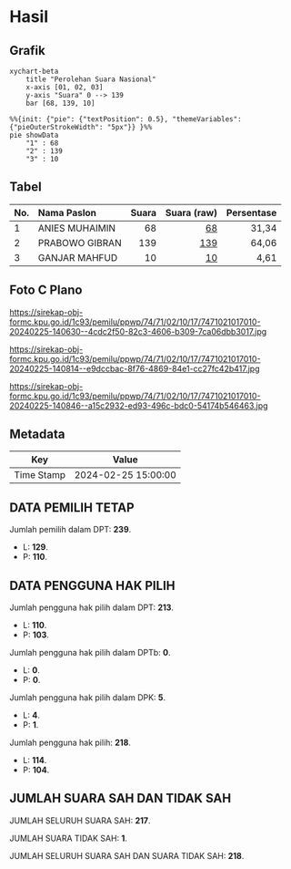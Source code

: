 # Hasil

## Grafik

```mermaid
xychart-beta
    title "Perolehan Suara Nasional"
    x-axis [01, 02, 03]
    y-axis "Suara" 0 --> 139
    bar [68, 139, 10]
```

```mermaid
%%{init: {"pie": {"textPosition": 0.5}, "themeVariables": {"pieOuterStrokeWidth": "5px"}} }%%
pie showData
    "1" : 68
    "2" : 139
    "3" : 10
```

## Tabel

| No. | Nama Paslon    | Suara | Suara (raw) | Persentase |
|:--- |:-------------- | -----:| -----------:| ----------:|
| 1   | ANIES MUHAIMIN | 68    | [68][p-1]   | 31,34      |
| 2   | PRABOWO GIBRAN | 139   | [139][p-2]  | 64,06      |
| 3   | GANJAR MAHFUD  | 10    | [10][p-3]   | 4,61       |


[p-1]: https://github.com/gigit-pemilu/pemilu-2024/blob/main/pilpres/hitung-suara/sub/74-sulawesi-tenggara/sub/71-kota-kendari/sub/02-kendari/sub/1017-jati-mekar/sub/010-tps/sub/paslon-1.txt
[p-2]: https://github.com/gigit-pemilu/pemilu-2024/blob/main/pilpres/hitung-suara/sub/74-sulawesi-tenggara/sub/71-kota-kendari/sub/02-kendari/sub/1017-jati-mekar/sub/010-tps/sub/paslon-2.txt
[p-3]: https://github.com/gigit-pemilu/pemilu-2024/blob/main/pilpres/hitung-suara/sub/74-sulawesi-tenggara/sub/71-kota-kendari/sub/02-kendari/sub/1017-jati-mekar/sub/010-tps/sub/paslon-3.txt

## Foto C Plano

https://sirekap-obj-formc.kpu.go.id/1c93/pemilu/ppwp/74/71/02/10/17/7471021017010-20240225-140630--4cdc2f50-82c3-4606-b309-7ca06dbb3017.jpg

https://sirekap-obj-formc.kpu.go.id/1c93/pemilu/ppwp/74/71/02/10/17/7471021017010-20240225-140814--e9dccbac-8f76-4869-84e1-cc27fc42b417.jpg

https://sirekap-obj-formc.kpu.go.id/1c93/pemilu/ppwp/74/71/02/10/17/7471021017010-20240225-140846--a15c2932-ed93-496c-bdc0-54174b546463.jpg


## Metadata

| Key        | Value               |
| ---------- | ------------------- |
| Time Stamp | 2024-02-25 15:00:00 |


## DATA PEMILIH TETAP

Jumlah pemilih dalam DPT: **239**.
 * L: **129**.
 * P: **110**.

## DATA PENGGUNA HAK PILIH

Jumlah pengguna hak pilih dalam DPT: **213**.
 * L: **110**.
 * P: **103**.

Jumlah pengguna hak pilih dalam DPTb: **0**.
 * L: **0**.
 * P: **0**.

Jumlah pengguna hak pilih dalam DPK: **5**.
 * L: **4**.
 * P: **1**.

Jumlah pengguna hak pilih: **218**.
 * L: **114**.
 * P: **104**.

## JUMLAH SUARA SAH DAN TIDAK SAH

JUMLAH SELURUH SUARA SAH: **217**.

JUMLAH SUARA TIDAK SAH: **1**.

JUMLAH SELURUH SUARA SAH DAN SUARA TIDAK SAH: **218**.


